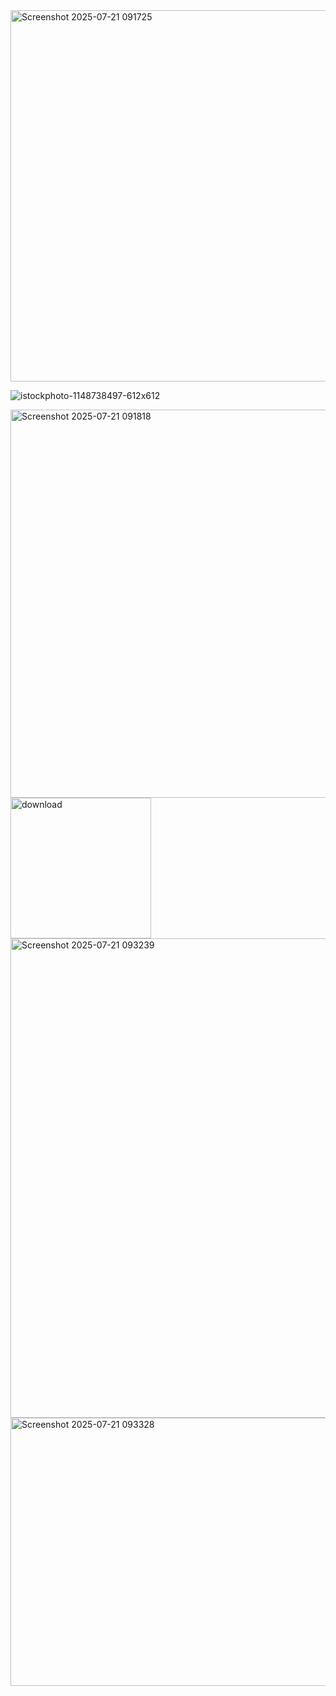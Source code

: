 <img width="1156" height="594" alt="Screenshot 2025-07-21 091725" src="https://github.com/user-attachments/assets/29a39898-59cb-4de4-8723-383da70751fd" />

![istockphoto-1148738497-612x612](https://github.com/user-attachments/assets/0a2f9fb9-39f4-4647-bc86-da646825af3e)


<img width="1358" height="621" alt="Screenshot 2025-07-21 091818" src="https://github.com/user-attachments/assets/1e629306-44bd-4bc3-a8db-7d492a9fe768" />


<img width="225" height="225" alt="download" src="https://github.com/user-attachments/assets/00f8717b-e7b3-4cba-b0a5-ac83760fa79a" />


<img width="1362" height="767" alt="Screenshot 2025-07-21 093239" src="https://github.com/user-attachments/assets/61f44ff8-cbec-45c5-824f-2f5dee5fbe49" />

<img width="792" height="429" alt="Screenshot 2025-07-21 093328" src="https://github.com/user-attachments/assets/15ebb5b3-dd98-4a23-8014-f217d2f6a46c" />



